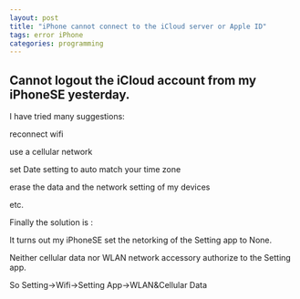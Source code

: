 ```yaml
---
layout: post
title: "iPhone cannot connect to the iCloud server or Apple ID"
tags: error iPhone
categories: programming
---
```


## Cannot logout the iCloud account from my iPhoneSE yesterday.

I have tried many suggestions:

reconnect wifi

use a cellular network

set Date setting to auto match your time zone

erase the data and the network setting of my devices

etc.

Finally the solution is :

It turns out my iPhoneSE set the netorking of the Setting app to None.

Neither cellular data nor WLAN network accessory authorize to the Setting app.

So Setting->Wifi->Setting App->WLAN&Cellular Data
